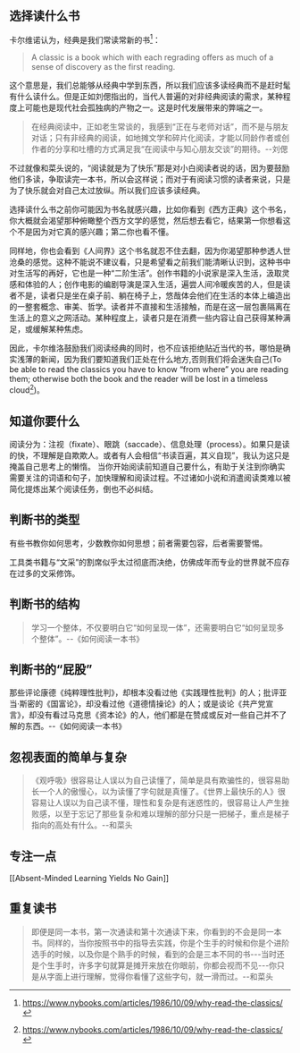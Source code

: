 ## 选择读什么书
卡尔维诺认为，经典是我们常读常新的书[^readclassics]：
>A classic is a book which with each regrading offers as much of a sense of discovery as the first reading.

这个意思是，我们总能够从经典中学到东西，所以我们应该多读经典而不是赶时髦有什么读什么。但是正如刘偲指出的，当代人普遍的对非经典阅读的需求，某种程度上可能也是现代社会孤独病的产物之一。这是时代发展带来的弊端之一。

>在经典阅读中，正如老生常谈的，我感到“正在与老师对话”，而不是与朋友对话；只有非经典的阅读，如地摊文学和碎片化阅读，才能以同龄作者或创作者的分享和吐槽的方式满足我“在阅读中与知心朋友交谈”的期待。--刘偲


不过就像和菜头说的，“阅读就是为了快乐”那是对小白阅读者说的话，因为要鼓励他们多读，争取读完一本书，所以会这样说；而对于有阅读习惯的读者来说，只是为了快乐就会对自己太过放纵。所以我们应该多读经典。

选择读什么书之前你可能因为书名就感兴趣，比如你看到《西方正典》这个书名，你大概就会渴望那种俯瞰整个西方文学的感觉，然后想去看它，结果第一你想看这个不是因为对它真的感兴趣；第二你也看不懂。

同样地，你也会看到《人间界》这个书名就忍不住去翻，因为你渴望那种参透人世沧桑的感觉。这种不能说不建议看，只是希望看之前我们能清晰认识到，这种书中对生活写的再好，它也是一种“二阶生活”。创作书籍的小说家是深入生活，汲取灵感和体验的人；创作电影的编剧导演是深入生活，遍尝人间冷暖疾苦的人，但是读者不是，读者只是坐在桌子前、躺在椅子上，悠哉体会他们在生活的本体上编造出的一整套概念、审美、哲学。读者并不直接和生活接触，而是在这一层包裹隔离在生活上的意义之网活动。某种程度上，读者只是在消费一些内容让自己获得某种满足，或缓解某种焦虑。

因此，卡尔维洛鼓励我们阅读经典的同时，也不应该拒绝贴近当代的书，哪怕是确实浅薄的新闻，因为我们要知道我们正处在什么地方,否则我们将会迷失自己(To be able to read the classics you have to know “from where” you are reading them; otherwise both the book and the reader will be lost in a timeless cloud[^readclassics])。

## 知道你要什么
阅读分为：注视（fixate）、眼跳（saccade）、信息处理（process）。如果只是读的快，不理解是自欺欺人。或者有人会相信“书读百遍，其义自现”，我认为这只是掩盖自己思考上的懒惰。
当你开始阅读前知道自己要什么，有助于关注到你确实需要关注的词语和句子，加快理解和阅读过程。不过诸如小说和消遣阅读类难以被简化提炼出某个阅读任务，倒也不必纠结。
## 判断书的类型
有些书教你如何思考，少数教你如何思想；前者需要包容，后者需要警惕。

工具类书籍与“文采”的割席似乎太过彻底而决绝，仿佛成年而专业的世界就不应存在过多的文采修饰。

## 判断书的结构
>学习一个整体，不仅要明白它“如何呈现一体”，还需要明白它“如何呈现多个整体”。--《如何阅读一本书》

## 判断书的“屁股”
那些评论康德《纯粹理性批判》，却根本没看过他《实践理性批判》的人；批评亚当·斯密的《国富论》，却没看过他《道德情操论》的人；或是谈论《共产党宣言》，却没有看过马克思《资本论》的人，他们都是在赞成或反对一些自己并不了解的东西。--《如何阅读一本书》
## 忽视表面的简单与复杂
>《观呼吸》很容易让人误以为自己读懂了，简单是具有欺骗性的，很容易助长一个人的傲慢心，以为读懂了字句就是真懂了。《世界上最快乐的人》很容易让人误以为自己读不懂，理性和复杂是有迷惑性的，很容易让人产生挫败感，以至于忘记了那些复杂和难以理解的部分只是一把梯子，重点是梯子指向的高处有什么。--和菜头

## 专注一点
[[Absent-Minded Learning Yields No Gain]]

## 重复读书
>即便是同一本书，第一次通读和第十次通读下来，你看到的不会是同一本书。同样的，当你按照书中的指导去实践，你是个生手的时候和你是个进阶选手的时候，以及你是个熟手的时候，看到的会是三本不同的书---当时还是个生手时，许多字句就算是摊开来放在你眼前，你都会视而不见---你只是从字面上进行理解，觉得你看懂了这些字句，就一滑而过。--和菜头

[^readclassics]:https://www.nybooks.com/articles/1986/10/09/why-read-the-classics/